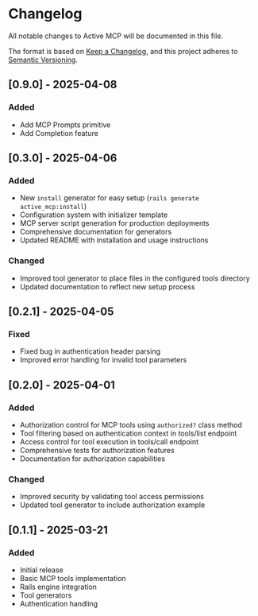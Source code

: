 # Changelog

All notable changes to Active MCP will be documented in this file.

The format is based on [Keep a Changelog](https://keepachangelog.com/en/1.0.0/),
and this project adheres to [Semantic Versioning](https://semver.org/spec/v2.0.0.html).

## [0.9.0] - 2025-04-08

### Added

- Add MCP Prompts primitive
- Add Completion feature

## [0.3.0] - 2025-04-06

### Added

- New `install` generator for easy setup (`rails generate active_mcp:install`)
- Configuration system with initializer template
- MCP server script generation for production deployments
- Comprehensive documentation for generators
- Updated README with installation and usage instructions

### Changed

- Improved tool generator to place files in the configured tools directory
- Updated documentation to reflect new setup process

## [0.2.1] - 2025-04-05

### Fixed

- Fixed bug in authentication header parsing
- Improved error handling for invalid tool parameters

## [0.2.0] - 2025-04-01

### Added

- Authorization control for MCP tools using `authorized?` class method
- Tool filtering based on authentication context in tools/list endpoint
- Access control for tool execution in tools/call endpoint
- Comprehensive tests for authorization features
- Documentation for authorization capabilities

### Changed

- Improved security by validating tool access permissions
- Updated tool generator to include authorization example

## [0.1.1] - 2025-03-21

### Added

- Initial release
- Basic MCP tools implementation
- Rails engine integration
- Tool generators
- Authentication handling
